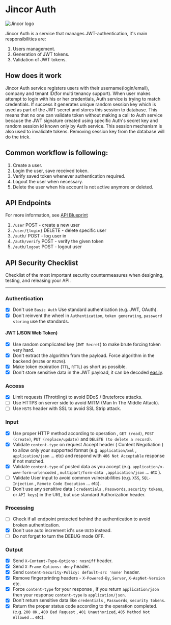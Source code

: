 # Jincor Auth
![Jincor logo](https://raw.githubusercontent.com/JincorTech/backend-auth/master/Logo.png)

Jincor Auth is a service that manages JWT-authentication, it's main responsibilities are:

1. Users management.
2. Generation of JWT tokens.
3. Validation of JWT tokens.

## How does it work
Jincor Auth service registers users with their username(login/email), company and tenant ID(for multi tenancy support).
When user makes attempt to login with his or her credentials, Auth service is trying to match credentials. If success
it generates unique random session key which is used as part of the JWT secret and stores this session to database. This means
that no one can validate token without making a call to Auth service because the JWT signature created using specific Auth's
secret key and random session id known only by Auth service.
This session mechanism is also used to invalidate tokens. Removing session key from the database will do the trick.


## Common workflow is following:

1. Create a user.
2. Login the user, save received token.
3. Verify saved token whenever authentication required.
4. Logout the user when necessary.
5. Delete the user when his account is not active anymore or deleted.


## API Endpoints
For more information, see [API Blueprint](./apiary.apib)

1. `/user` POST - create a new user
2. `/user/{login}` DELETE - delete specific user
3. `/auth/` POST - log user in
4. `/auth/verify` POST - verify the given token
5. `/auth/logout` POST - logout user


## API Security Checklist
Checklist of the most important security countermeasures when designing, testing, and releasing your API.

------------------------------------------------------------------------------
### Authentication
- [x] Don't use `Basic Auth` Use standard authentication (e.g. JWT, OAuth).
- [x] Don't reinvent the wheel in `Authentication`, `token generating`, `password storing` use the standards.

#### JWT (JSON Web Token)
- [x] Use random complicated key (`JWT Secret`) to make brute forcing token very hard.
- [x] Don't extract the algorithm from the payload. Force algorithm in the backend (`HS256` or `RS256`). 
- [x] Make token expiration (`TTL`, `RTTL`) as short as possible.
- [x] Don't store sensitive data in the JWT payload, it can be decoded [easily](https://jwt.io/#debugger-io).

### Access
- [x] Limit requests (Throttling) to avoid DDoS / Bruteforce attacks.
- [ ] Use HTTPS on server side to avoid MITM (Man In The Middle Attack).
- [ ] Use `HSTS` header with SSL to avoid SSL Strip attack.

### Input
- [x] Use proper HTTP method according to operation , `GET (read)`, `POST (create)`, `PUT (replace/update)` and `DELETE (to delete a record)`.
- [x] Validate `content-type` on request Accept header ( Content Negotiation ) to allow only your supported format (e.g. `application/xml` , `application/json` ... etc) and respond with `406 Not Acceptable` response if not matched.
- [x] Validate `content-type` of posted data as you accept (e.g. `application/x-www-form-urlencoded` , `multipart/form-data ,application/json` ... etc ).
- [ ] Validate User input to avoid common vulnerabilities (e.g. `XSS`, `SQL-Injection` , `Remote Code Execution` ... etc).
- [ ] Don't use any sensitive data ( `credentials` , `Passwords`, `security tokens`, or `API keys`) in the URL, but use standard Authorization header.

### Processing
- [ ] Check if all endpoint protected behind the authentication to avoid broken authentication.
- [x] Don't use auto increment id's use `UUID` instead.
- [ ] Do not forget to turn the DEBUG mode OFF.

### Output
- [x] Send `X-Content-Type-Options: nosniff` header.
- [x] Send `X-Frame-Options: deny` header.
- [x] Send `Content-Security-Policy: default-src 'none'` header.
- [x] Remove fingerprinting headers - `X-Powered-By`, `Server`, `X-AspNet-Version` etc.
- [x] Force `content-type` for your response , if you return `application/json` then your response `content-type` is `application/json`.
- [x] Don't return sensitive data like `credentials` , `Passwords`, `security tokens`.
- [x] Return the proper status code according to the operation completed. (e.g. `200 OK` , `400 Bad Request` , `401 Unauthorized`, `405 Method Not Allowed` ... etc).
